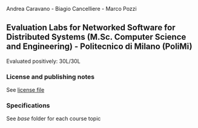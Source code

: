Andrea Caravano - Biagio Cancelliere - Marco Pozzi

## Evaluation Labs for Networked Software for Distributed Systems (M.Sc. Computer Science and Engineering) - Politecnico di Milano (PoliMi)

Evaluated positively: 30L/30L

### License and publishing notes

See [license file](LICENSE)

### Specifications

See _base_ folder for each course topic